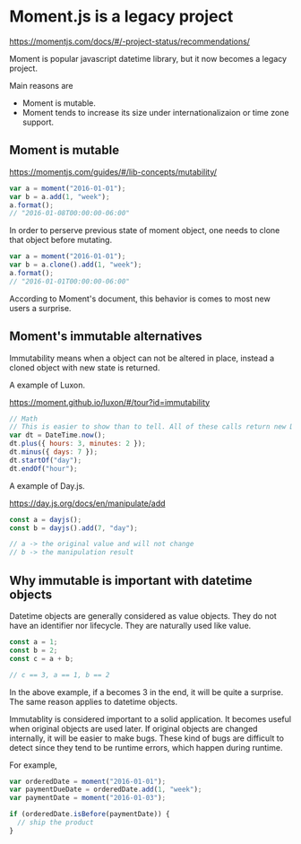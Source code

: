 # Moment.js is a legacy project

https://momentjs.com/docs/#/-project-status/recommendations/

Moment is popular javascript datetime library, but it now becomes a legacy project.

Main reasons are

- Moment is mutable.
- Moment tends to increase its size under internationalizaion or time zone support.

## Moment is mutable

https://momentjs.com/guides/#/lib-concepts/mutability/

```javascript
var a = moment("2016-01-01");
var b = a.add(1, "week");
a.format();
// "2016-01-08T00:00:00-06:00"
```

In order to perserve previous state of moment object, one needs to clone that object before mutating.

```javascript
var a = moment("2016-01-01");
var b = a.clone().add(1, "week");
a.format();
// "2016-01-01T00:00:00-06:00"
```

According to Moment's document, this behavior is comes to most new users a surprise.

## Moment's immutable alternatives

Immutability means when a object can not be altered in place, instead a cloned object with new state is returned.

A example of Luxon.

https://moment.github.io/luxon/#/tour?id=immutability

```javascript
// Math
// This is easier to show than to tell. All of these calls return new DateTime instances:
var dt = DateTime.now();
dt.plus({ hours: 3, minutes: 2 });
dt.minus({ days: 7 });
dt.startOf("day");
dt.endOf("hour");
```

A example of Day.js.

https://day.js.org/docs/en/manipulate/add

```javascript
const a = dayjs();
const b = dayjs().add(7, "day");

// a -> the original value and will not change
// b -> the manipulation result
```

## Why immutable is important with datetime objects

Datetime objects are generally considered as value objects.
They do not have an identifier nor lifecycle. They are naturally used like value.

```javascript
const a = 1;
const b = 2;
const c = a + b;

// c == 3, a == 1, b == 2
```

In the above example, if a becomes 3 in the end, it will be quite a surprise.
The same reason applies to datetime objects.

Immutablity is considered important to a solid application.
It becomes useful when original objects are used later.
If original objects are changed internally, it will be easier to make bugs.
These kind of bugs are difficult to detect since they tend to be runtime errors,
which happen during runtime.

For example,

```javascript
var orderedDate = moment("2016-01-01");
var paymentDueDate = orderedDate.add(1, "week");
var paymentDate = moment("2016-01-03");

if (orderedDate.isBefore(paymentDate)) {
  // ship the product
}
```
